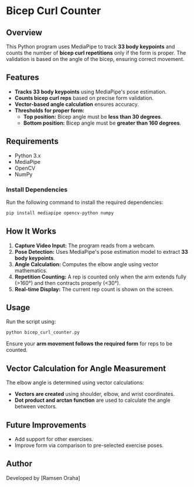 # Bicep Curl Counter

## Overview
This Python program uses MediaPipe to track **33 body keypoints** and counts the number of **bicep curl repetitions** only if the form is proper. The validation is based on the angle of the bicep, ensuring correct movement.

## Features
- **Tracks 33 body keypoints** using MediaPipe's pose estimation.
- **Counts bicep curl reps** based on precise form validation.
- **Vector-based angle calculation** ensures accuracy.
- **Thresholds for proper form:**
  - **Top position:** Bicep angle must be **less than 30 degrees**.
  - **Bottom position:** Bicep angle must be **greater than 160 degrees**.

## Requirements
- Python 3.x
- MediaPipe
- OpenCV
- NumPy

### Install Dependencies
Run the following command to install the required dependencies:
```sh
pip install mediapipe opencv-python numpy
```

## How It Works
1. **Capture Video Input:** The program reads from a webcam.
2. **Pose Detection:** Uses MediaPipe's pose estimation model to extract **33 body keypoints**.
3. **Angle Calculation:** Computes the elbow angle using vector mathematics.
4. **Repetition Counting:** A rep is counted only when the arm extends fully (>160°) and then contracts properly (<30°).
5. **Real-time Display:** The current rep count is shown on the screen.

## Usage
Run the script using:
```sh
python bicep_curl_counter.py
```
Ensure your **arm movement follows the required form** for reps to be counted.

## Vector Calculation for Angle Measurement
The elbow angle is determined using vector calculations:
- **Vectors are created** using shoulder, elbow, and wrist coordinates.
- **Dot product and arctan function** are used to calculate the angle between vectors.

## Future Improvements
- Add support for other exercises.
- Improve form via comparison to pre-selected exercise poses.

## Author
Developed by [Ramsen Oraha]

